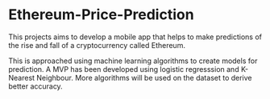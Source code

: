 # Ethereum-Price-Prediction
This projects aims to develop a mobile app that helps to make predictions of the rise and fall of a cryptocurrency called Ethereum.

This is approached using machine learning algorithms to create models for prediction. A MVP has been developed using logistic regresssion and K-Nearest Neighbour. More algorithms will be used on the dataset to derive better accuracy.


